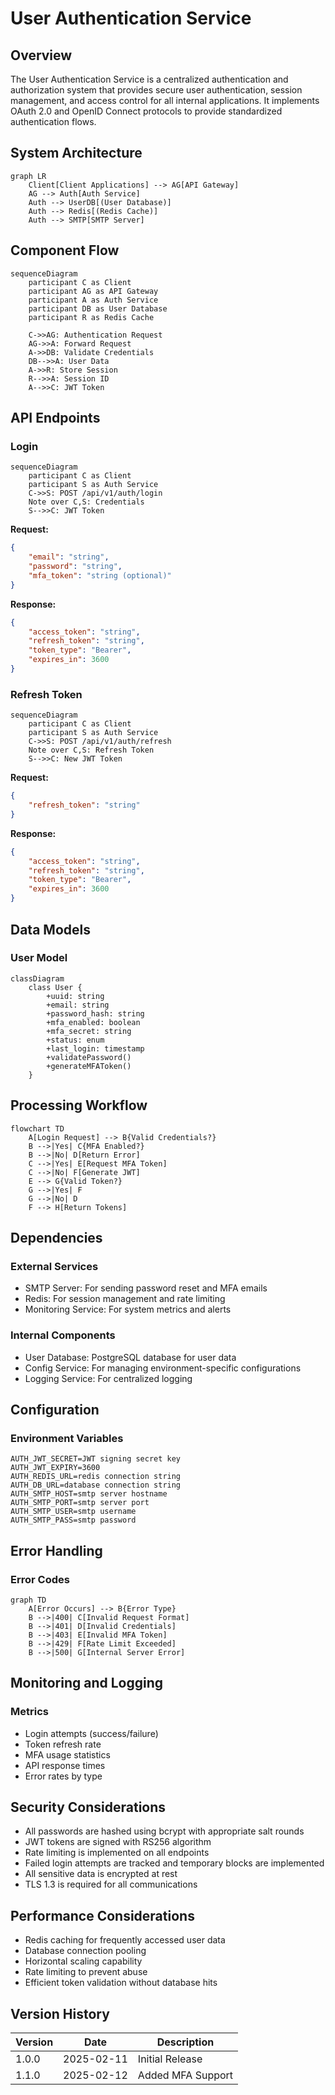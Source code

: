 # User Authentication Service

## Overview
The User Authentication Service is a centralized authentication and authorization system that provides secure user authentication, session management, and access control for all internal applications. It implements OAuth 2.0 and OpenID Connect protocols to provide standardized authentication flows.

## System Architecture
```mermaid
graph LR
    Client[Client Applications] --> AG[API Gateway]
    AG --> Auth[Auth Service]
    Auth --> UserDB[(User Database)]
    Auth --> Redis[(Redis Cache)]
    Auth --> SMTP[SMTP Server]
```

## Component Flow
```mermaid
sequenceDiagram
    participant C as Client
    participant AG as API Gateway
    participant A as Auth Service
    participant DB as User Database
    participant R as Redis Cache
    
    C->>AG: Authentication Request
    AG->>A: Forward Request
    A->>DB: Validate Credentials
    DB-->>A: User Data
    A->>R: Store Session
    R-->>A: Session ID
    A-->>C: JWT Token
```

## API Endpoints

### Login
```mermaid
sequenceDiagram
    participant C as Client
    participant S as Auth Service
    C->>S: POST /api/v1/auth/login
    Note over C,S: Credentials
    S-->>C: JWT Token
```

**Request:**
```json
{
    "email": "string",
    "password": "string",
    "mfa_token": "string (optional)"
}
```

**Response:**
```json
{
    "access_token": "string",
    "refresh_token": "string",
    "token_type": "Bearer",
    "expires_in": 3600
}
```

### Refresh Token
```mermaid
sequenceDiagram
    participant C as Client
    participant S as Auth Service
    C->>S: POST /api/v1/auth/refresh
    Note over C,S: Refresh Token
    S-->>C: New JWT Token
```

**Request:**
```json
{
    "refresh_token": "string"
}
```

**Response:**
```json
{
    "access_token": "string",
    "refresh_token": "string",
    "token_type": "Bearer",
    "expires_in": 3600
}
```

## Data Models

### User Model
```mermaid
classDiagram
    class User {
        +uuid: string
        +email: string
        +password_hash: string
        +mfa_enabled: boolean
        +mfa_secret: string
        +status: enum
        +last_login: timestamp
        +validatePassword()
        +generateMFAToken()
    }
```

## Processing Workflow
```mermaid
flowchart TD
    A[Login Request] --> B{Valid Credentials?}
    B -->|Yes| C{MFA Enabled?}
    B -->|No| D[Return Error]
    C -->|Yes| E[Request MFA Token]
    C -->|No| F[Generate JWT]
    E --> G{Valid Token?}
    G -->|Yes| F
    G -->|No| D
    F --> H[Return Tokens]
```

## Dependencies

### External Services
- SMTP Server: For sending password reset and MFA emails
- Redis: For session management and rate limiting
- Monitoring Service: For system metrics and alerts

### Internal Components
- User Database: PostgreSQL database for user data
- Config Service: For managing environment-specific configurations
- Logging Service: For centralized logging

## Configuration

### Environment Variables
```properties
AUTH_JWT_SECRET=JWT signing secret key
AUTH_JWT_EXPIRY=3600
AUTH_REDIS_URL=redis connection string
AUTH_DB_URL=database connection string
AUTH_SMTP_HOST=smtp server hostname
AUTH_SMTP_PORT=smtp server port
AUTH_SMTP_USER=smtp username
AUTH_SMTP_PASS=smtp password
```

## Error Handling

### Error Codes
```mermaid
graph TD
    A[Error Occurs] --> B{Error Type}
    B -->|400| C[Invalid Request Format]
    B -->|401| D[Invalid Credentials]
    B -->|403| E[Invalid MFA Token]
    B -->|429| F[Rate Limit Exceeded]
    B -->|500| G[Internal Server Error]
```

## Monitoring and Logging

### Metrics
- Login attempts (success/failure)
- Token refresh rate
- MFA usage statistics
- API response times
- Error rates by type

## Security Considerations
- All passwords are hashed using bcrypt with appropriate salt rounds
- JWT tokens are signed with RS256 algorithm
- Rate limiting is implemented on all endpoints
- Failed login attempts are tracked and temporary blocks are implemented
- All sensitive data is encrypted at rest
- TLS 1.3 is required for all communications

## Performance Considerations
- Redis caching for frequently accessed user data
- Database connection pooling
- Horizontal scaling capability
- Rate limiting to prevent abuse
- Efficient token validation without database hits


## Version History
| Version | Date | Description |
|---------|------|-------------|
| 1.0.0 | 2025-02-11 | Initial Release |
| 1.1.0 | 2025-02-12 | Added MFA Support |

